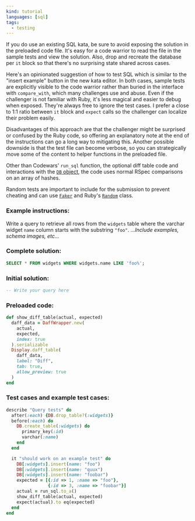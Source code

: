 ```yaml
---
kind: tutorial
languages: [sql]
tags:
  - testing
---
```


If you do use an existing SQL kata, be sure to avoid exposing the solution in the preloaded code file. It's easy for a code warrior to read the file in the sample tests and view the solution. Also, drop and recreate the database per `it` block so that there's no surprising state shared across cases.

Here's an opinionated suggestion of how to test SQL which is similar to the "insert example" button in the new kata editor. In both cases, sample tests are explicitly visible to the code warrior rather than buried in the interface with `compare_with`, which many challenges use and abuse. Even if the challenger is not familiar with Ruby, it's less magical and easier to debug when exposed. They're always free to ignore the test cases. I prefer a close to 1:1 ratio between `it` block and `expect` calls so the challenger can localize their problem easily.

Disadvantages of this approach are that the challenger might be surprised or confused by the Ruby code, so offering an explanatory note at the end of the instructions can go a long way to mitigating this. Another possible downside is that the test file can become verbose, so you can strategically move some of the content to helper functions in the preloaded file.

Other than Codewars' `run_sql` function, the optional diff table code and interactions with the [`DB` object](https://github.com/jeremyevans/sequel#label-A+Short+Example), the code uses normal RSpec comparisons on an array of hashes.

Random tests are important to include for the submission to prevent cheating and can use [`Faker`](https://github.com/faker-ruby/faker) and Ruby's [`Random`](https://ruby-doc.org/core-2.4.0/Random.html) class.

### Example instructions:

Write a query to retrieve all rows from the `widgets` table where the varchar widget `name` column starts with the substring `"foo"`. _...Include examples, schema images, etc..._

### Complete solution:

```sql
SELECT * FROM widgets WHERE widgets.name LIKE 'foo%';
```

### Initial solution:

```sql
-- Write your query here
```

### Preloaded code:

```ruby
def show_diff_table(actual, expected)
  daff_data = DaffWrapper.new(
    actual,
    expected,
    index: true
  ).serializable
  Display.daff_table(
    daff_data,
    label: "Diff",
    tab: true,
    allow_preview: true
  )
end
```

### Test cases and example test cases:

```ruby
describe "Query tests" do
  after(:each) {DB.drop_table?(:widgets)}
  before(:each) do
    DB.create_table(:widgets) do
      primary_key(:id)
      varchar(:name)
    end
  end

  it "should work on an example test" do
    DB[:widgets].insert(name: "foo")
    DB[:widgets].insert(name: "quux")
    DB[:widgets].insert(name: "foobar")
    expected = [{:id => 1, :name => "foo"},
                {:id => 3, :name => "foobar"}]
    actual = run_sql.to_a()
    show_diff_table(actual, expected)
    expect(actual).to eq(expected)
  end
end
```
